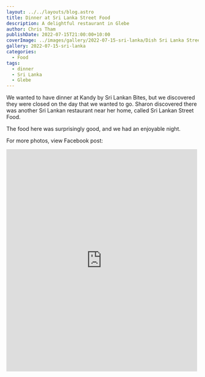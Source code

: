 ```yaml
---
layout: ../../layouts/blog.astro
title: Dinner at Sri Lanka Street Food
description: A delightful restaurant in Glebe
author: Chris Tham
publishDate: 2022-07-15T21:00:00+10:00
coverImage: ../images/gallery/2022-07-15-sri-lanka/Dish Sri Lanka Street Food.jpeg
gallery: 2022-07-15-sri-lanka
categories:
  - Food
tags:
  - dinner
  - Sri Lanka
  - Glebe
---
```


We wanted to have dinner at Kandy by Sri Lankan Bites, but we discovered they
were closed on the day that we wanted to go. Sharon discovered there was
another Sri Lankan restaurant near her home, called Sri Lankan Street Food.

The food here was surprisingly good, and we had an enjoyable night.

For more photos, view Facebook post:

<iframe src="https://www.facebook.com/plugins/post.php?href=https%3A%2F%2Fwww.facebook.com%2Fchris1.tham%2Fposts%2Fpfbid02CoKx9HsRKmq2yjSJYi6ALbfwkQBZaEWGyybbVG4LjVK5mLk9txYVBh1QM3TAftbXl&show_text=true&width=500" width="500" height="582" style="border:none;overflow:hidden" scrolling="no" frameborder="0" allowfullscreen="true" allow="autoplay; clipboard-write; encrypted-media; picture-in-picture; web-share"></iframe>
